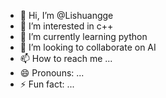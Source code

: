 - 👋 Hi, I’m @Lishuangge
- 👀 I’m interested in c++
- 🌱 I’m currently learning python
- 💞️ I’m looking to collaborate on AI
- 📫 How to reach me ...
- 😄 Pronouns: ...
- ⚡ Fun fact: ...

<!---
Lishuangge/Lishuangge is a ✨ special ✨ repository because its `README.md` (this file) appears on your GitHub profile.
You can click the Preview link to take a look at your changes.
--->

